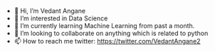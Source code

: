 - 👋 Hi, I’m Vedant Angane
- 👀 I’m interested in Data Science
- 🌱 I’m currently learning Machine Learning from past a month.
- 💞️ I’m looking to collaborate on anything which is related to python
- 📫 How to reach me twitter: https://twitter.com/VedantAngane2

<!---
Vedant755/Vedant755 is a ✨ special ✨ repository because its `README.md` (this file) appears on your GitHub profile.
You can click the Preview link to take a look at your changes.
--->
